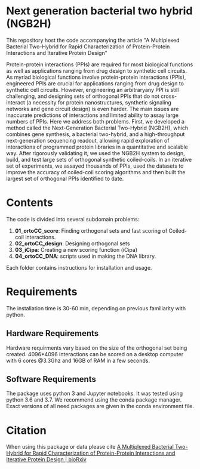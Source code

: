 # Next generation bacterial two hybrid (NGB2H)
This repository host the code accompanying the article "A Multiplexed Bacterial Two-Hybrid for Rapid Characterization of Protein-Protein Interactions and Iterative Protein Design"

Protein-protein interactions (PPIs) are required for most biological functions as well as applications ranging from drug design to synthetic cell circuits.  As myriad biological functions involve protein-protein interactions (PPIs), engineered PPIs are crucial for applications ranging from drug design to synthetic cell circuits. However, engineering an arbitraryany PPI is still challenging, and designing sets of orthogonal PPIs that do not cross-interact (a necessity for protein nanostructures, synthetic signaling networks and gene circuit design) is even harder. The main issues are inaccurate predictions of interactions and limited ability to assay large numbers of PPIs. Here we address both problems.  First, we developed a method called the Next-Generation Bacterial Two-Hybrid (NGB2H), which combines gene synthesis, a bacterial two-hybrid, and a high-throughput next-generation sequencing readout, allowing rapid exploration of interactions of programmed protein libraries in a quantitative and scalable way. After rigorously validating it, we used the NGB2H system to design, build, and test large sets of orthogonal synthetic coiled-coils. In an iterative set of experiments, we assayed thousands of PPIs, used the datasets to improve the accuracy of coiled-coil scoring algorithms and then built the largest set of orthogonal PPIs identified to date. 

# Contents

The code is divided into several subdomain problems:

1) **01_ortoCC_score**: Finding orthogonal sets and fast scoring of Coiled-coil interactions.
2) **02_ortoCC_design**: Designing orthogonal sets
3) **03_iCipa**: Creating a new scoring function (iCipa)
4) **04_ortoCC_DNA**: scripts used in making the DNA library. 

Each folder contains instructions for installation and usage.

# Requirements

The installation time is 30-60 min, depending on previous familiarity with python. 

## Hardware Requirements

Hardware requirments vary based on the size of the orthogonal set being created. 4096*4096 interactions can be scored on a desktop computer with 6 cores @3.3Ghz and 16GB of RAM in a few seconds.


## Software Requirements
The package uses python 3 and Jupyter notebooks. It was tested using python 3.6 and 3.7. We recommend using the conda package manager. Exact versions of all need packages are given in the conda environment file.   



# Citation

When using this package or data please cite [A Multiplexed Bacterial Two-Hybrid for Rapid Characterization of Protein-Protein Interactions and Iterative Protein Design | bioRxiv](https://www.biorxiv.org/content/10.1101/2020.11.12.377184v1)
